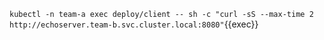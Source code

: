 `kubectl -n team-a exec deploy/client -- sh -c "curl -sS --max-time 2 http://echoserver.team-b.svc.cluster.local:8080"`{{exec}}
